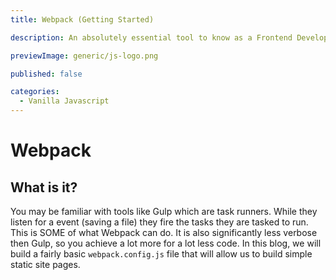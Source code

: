 ```yaml
---
title: Webpack (Getting Started)

description: An absolutely essential tool to know as a Frontend Developer. Automates the boring tasks so you are building your project from the get go.

previewImage: generic/js-logo.png

published: false

categories:
  - Vanilla Javascript
---
```


# Webpack

## What is it?

You may be familiar with tools like Gulp which are task runners. While they listen for a event (saving a file) they fire the tasks they are tasked to run. This is SOME of what Webpack can do. It is also significantly less verbose then Gulp, so you achieve a lot more for a lot less code. In this blog, we will build a fairly basic `webpack.config.js` file that will allow us to build simple static site pages.
